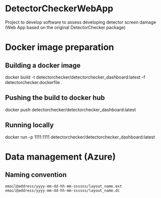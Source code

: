 # DetectorCheckerWebApp
 Project to develop software to assess developing detector screen damage (Web App based on the original DetectorChecker package)


# Docker image preparation

## Building a docker image
docker build -t detectorchecker/detectorchecker_dashboard:latest -f detectorchecker.dockerfile .

## Pushing the build to docker hub
docker push detectorchecker/detectorchecker_dashboard:latest

## Running locally
docker run -p 1111:1111 detectorchecker/detectorchecker_dashboard:latest

# Data management (Azure)

## Naming convention

```
email@address/yyyy-mm-dd-hh-mm-ssssss/layout_name.ext
email@address/yyyy-mm-dd-hh-mm-ssssss/layout_name.dc
```

